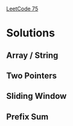 [LeetCode 75](https://leetcode.com/studyplan/leetcode-75/)

# Solutions

## Array / String

## Two Pointers

## Sliding Window

[]()
[]()
[]()
[]()

## Prefix Sum

##

##

##

##

##

##
